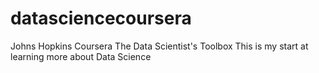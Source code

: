 # datasciencecoursera
Johns Hopkins Coursera The Data Scientist's Toolbox
This is my start at learning more about Data Science
